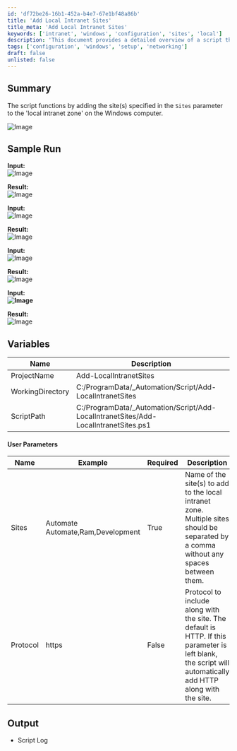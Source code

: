 ```yaml
---
id: 'df72be26-16b1-452a-b4e7-67e1bf48a86b'
title: 'Add Local Intranet Sites'
title_meta: 'Add Local Intranet Sites'
keywords: ['intranet', 'windows', 'configuration', 'sites', 'local']
description: 'This document provides a detailed overview of a script that adds specified sites to the local intranet zone on Windows computers. It includes sample runs, user parameters, and output details to help users understand how to utilize the script effectively.'
tags: ['configuration', 'windows', 'setup', 'networking']
draft: false
unlisted: false
---
```

## Summary

The script functions by adding the site(s) specified in the `Sites` parameter to the 'local intranet zone' on the Windows computer.

![Image](../../../static/img/Add-Sites-to-Local-Intranet/image_1.png)

## Sample Run

**Input:**  
![Image](../../../static/img/Add-Sites-to-Local-Intranet/image_2.png)

**Result:**  
![Image](../../../static/img/Add-Sites-to-Local-Intranet/image_3.png)

**Input:**  
![Image](../../../static/img/Add-Sites-to-Local-Intranet/image_4.png)

**Result:**  
![Image](../../../static/img/Add-Sites-to-Local-Intranet/image_5.png)

**Input:**  
![Image](../../../static/img/Add-Sites-to-Local-Intranet/image_6.png)

**Result:**  
![Image](../../../static/img/Add-Sites-to-Local-Intranet/image_7.png)

**Input:**  
**![Image](../../../static/img/Add-Sites-to-Local-Intranet/image_8.png)**

**Result:**  
![Image](../../../static/img/Add-Sites-to-Local-Intranet/image_9.png)

## Variables

| Name              | Description                                      |
|-------------------|--------------------------------------------------|
| ProjectName       | Add-LocalIntranetSites                           |
| WorkingDirectory   | C:/ProgramData/_Automation/Script/Add-LocalIntranetSites |
| ScriptPath        | C:/ProgramData/_Automation/Script/Add-LocalIntranetSites/Add-LocalIntranetSites.ps1 |

#### User Parameters

| Name      | Example                                    | Required | Description                                                                                      |
|-----------|--------------------------------------------|----------|--------------------------------------------------------------------------------------------------|
| Sites     | Automate<br>Automate,Ram,Development      | True     | Name of the site(s) to add to the local intranet zone. Multiple sites should be separated by a comma without any spaces between them. |
| Protocol  | https                                      | False    | Protocol to include along with the site. The default is HTTP. If this parameter is left blank, the script will automatically add HTTP along with the site. |

## Output

- Script Log







